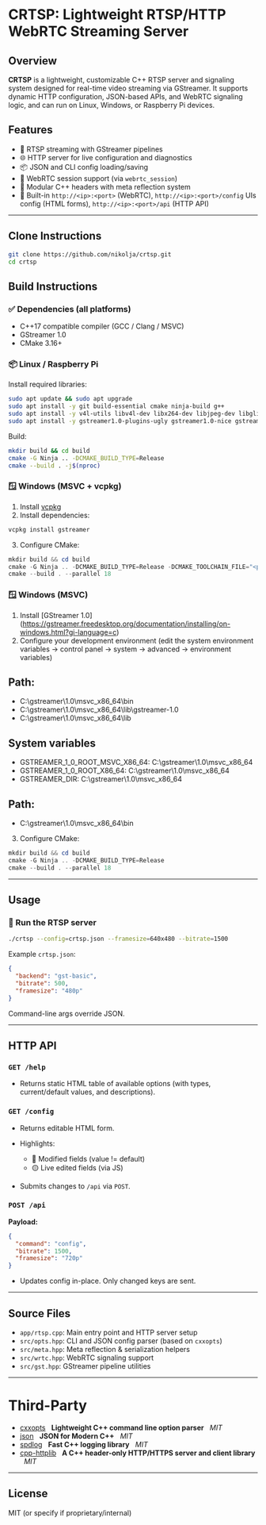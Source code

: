 # CRTSP: Lightweight RTSP/HTTP WebRTC Streaming Server

## Overview

**CRTSP** is a lightweight, customizable C++ RTSP server and signaling system designed for real-time video streaming via GStreamer. It supports dynamic HTTP configuration, JSON-based APIs, and WebRTC signaling logic, and can run on Linux, Windows, or Raspberry Pi devices.

## Features

* 📡 RTSP streaming with GStreamer pipelines
* 🌐 HTTP server for live configuration and diagnostics
* 📦 JSON and CLI config loading/saving
* 🔄 WebRTC session support (via `webrtc_session`)
* 🧩 Modular C++ headers with meta reflection system
* 🧠 Built-in `http://<ip>:<port>` (WebRTC), `http://<ip>:<port>/config` UIs config (HTML forms), `http://<ip>:<port>/api` (HTTP API)

---

## Clone Instructions

```bash
git clone https://github.com/nikolja/crtsp.git
cd crtsp
```

## Build Instructions

### ✅ Dependencies (all platforms)

* C++17 compatible compiler (GCC / Clang / MSVC)
* GStreamer 1.0
* CMake 3.16+

### 📦 Linux / Raspberry Pi

Install required libraries:

```bash
sudo apt update && sudo apt upgrade
sudo apt install -y git build-essential cmake ninja-build g++
sudo apt install -y v4l-utils libv4l-dev libx264-dev libjpeg-dev libglib2.0-dev libcamera-dev
sudo apt install -y gstreamer1.0-plugins-ugly gstreamer1.0-nice gstreamer1.0-libcamera libgstreamer1.0-dev libgstreamer-plugins-base1.0-dev libgstreamer-plugins-bad1.0-dev libgstrtspserver-1.0-dev
```

Build:

```bash
mkdir build && cd build
cmake -G Ninja .. -DCMAKE_BUILD_TYPE=Release
cmake --build . -j$(nproc)
```

### 🪟 Windows (MSVC + vcpkg)

1. Install [vcpkg](https://github.com/microsoft/vcpkg)
2. Install dependencies:

```powershell
vcpkg install gstreamer
```

3. Configure CMake:

```powershell
mkdir build && cd build
cmake -G Ninja .. -DCMAKE_BUILD_TYPE=Release -DCMAKE_TOOLCHAIN_FILE="<path-to-vcpkg>/scripts/buildsystems/vcpkg.cmake"
cmake --build . --parallel 18
```

### 🪟 Windows (MSVC)

1. Install [GStreamer 1.0] (https://gstreamer.freedesktop.org/documentation/installing/on-windows.html?gi-language=c)
2. Configure your development environment (edit the system environment variables -> control panel -> system -> advanced -> environment variables)
## Path: 
  * C:\gstreamer\1.0\msvc_x86_64\bin
  * C:\gstreamer\1.0\msvc_x86_64\lib\gstreamer-1.0
  * C:\gstreamer\1.0\msvc_x86_64\lib
## System variables
  * GSTREAMER_1_0_ROOT_MSVC_X86_64: C:\gstreamer\1.0\msvc_x86_64
  * GSTREAMER_1_0_ROOT_X86_64: C:\gstreamer\1.0\msvc_x86_64
  * GSTREAMER_DIR: C:\gstreamer\1.0\msvc_x86_64
## Path:
  * C:\gstreamer\1.0\msvc_x86_64\bin
3. Configure CMake:

```powershell
mkdir build && cd build
cmake -G Ninja .. -DCMAKE_BUILD_TYPE=Release
cmake --build . --parallel 18
```

---

## Usage

### 🔧 Run the RTSP server

```bash
./crtsp --config=crtsp.json --framesize=640x480 --bitrate=1500
```

Example `crtsp.json`:

```json
{
  "backend": "gst-basic",
  "bitrate": 500,
  "framesize": "480p"
}
```

Command-line args override JSON.

---

## HTTP API

### `GET /help`

* Returns static HTML table of available options (with types, current/default values, and descriptions).

### `GET /config`

* Returns editable HTML form.
* Highlights:

  * 🔵 Modified fields (value != default)
  * 🟡 Live edited fields (via JS)
* Submits changes to `/api` via `POST`.

### `POST /api`

**Payload:**

```json
{
  "command": "config",
  "bitrate": 1500,
  "framesize": "720p"
}
```

* Updates config in-place. Only changed keys are sent.

---

## Source Files

* `app/rtsp.cpp`: Main entry point and HTTP server setup
* `src/opts.hpp`: CLI and JSON config parser (based on `cxxopts`)
* `src/meta.hpp`: Meta reflection & serialization helpers
* `src/wrtc.hpp`: WebRTC signaling support
* `src/gst.hpp`: GStreamer pipeline utilities

---

# Third-Party

* [cxxopts](https://github.com/jarro2783/cxxopts) &nbsp; **Lightweight C++ command line option parser** &nbsp; *MIT*
* [json](https://github.com/nlohmann/json) &nbsp; **JSON for Modern C++** &nbsp; *MIT*
* [spdlog](https://github.com/gabime/spdlog) &nbsp; **Fast C++ logging library** &nbsp; *MIT*
* [cpp-httplib](https://github.com/yhirose/cpp-httplib) &nbsp; **A C++ header-only HTTP/HTTPS server and client library** &nbsp; *MIT*

---

## License

MIT (or specify if proprietary/internal)
